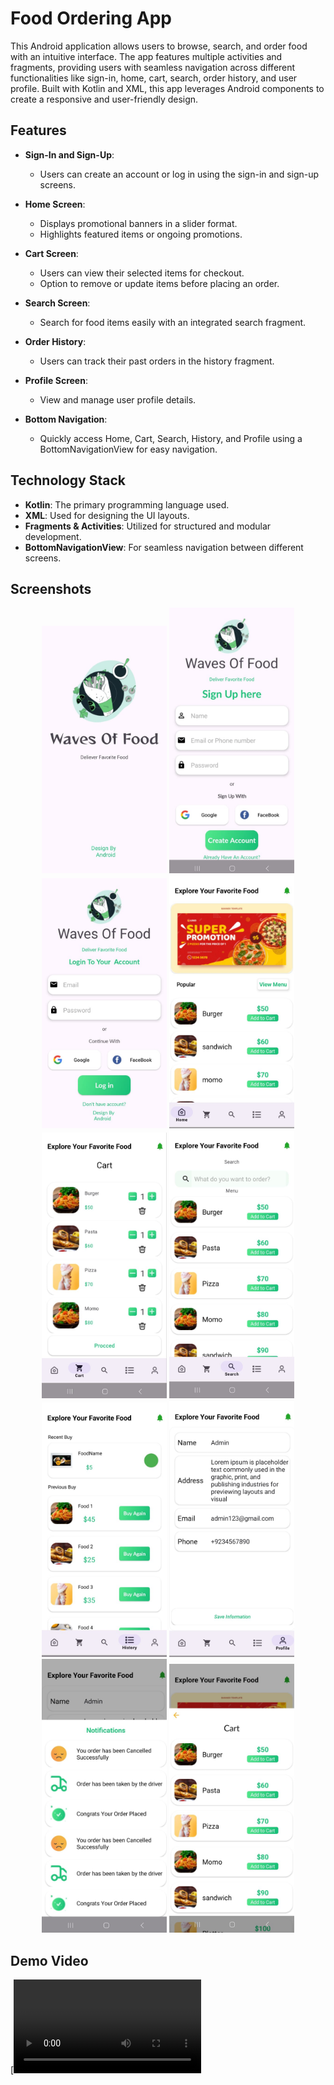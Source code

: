 # Food Ordering App

This Android application allows users to browse, search, and order food with an intuitive interface. The app features multiple activities and fragments, providing users with seamless navigation across different functionalities like sign-in, home, cart, search, order history, and user profile. Built with Kotlin and XML, this app leverages Android components to create a responsive and user-friendly design.

## Features

- **Sign-In and Sign-Up**: 
  - Users can create an account or log in using the sign-in and sign-up screens.

- **Home Screen**: 
  - Displays promotional banners in a slider format.
  - Highlights featured items or ongoing promotions.

- **Cart Screen**: 
  - Users can view their selected items for checkout.
  - Option to remove or update items before placing an order.

- **Search Screen**: 
  - Search for food items easily with an integrated search fragment.

- **Order History**: 
  - Users can track their past orders in the history fragment.

- **Profile Screen**: 
  - View and manage user profile details.

- **Bottom Navigation**: 
  - Quickly access Home, Cart, Search, History, and Profile using a BottomNavigationView for easy navigation.

## Technology Stack

- **Kotlin**: The primary programming language used.
- **XML**: Used for designing the UI layouts.
- **Fragments & Activities**: Utilized for structured and modular development.
- **BottomNavigationView**: For seamless navigation between different screens.

## Screenshots

<p align="center">
  <img src="https://github.com/Shehroz92/Food-Ordering-App/blob/master/Splash%20scren.jpg" width="200" />
  <img src="https://github.com/Shehroz92/Food-Ordering-App/blob/master/Sign%20Up.jpg" width="200" />
  <img src="https://github.com/Shehroz92/Food-Ordering-App/blob/master/Log%20in.jpg" width="200" />
  <img src="https://github.com/Shehroz92/Food-Ordering-App/blob/master/Home.jpg" width="200" />
  <img src="https://github.com/Shehroz92/Food-Ordering-App/blob/master/Cart.jpg" width="200" />
  <img src="https://github.com/Shehroz92/Food-Ordering-App/blob/master/Search.jpg" width="200" />
  <img src="https://github.com/Shehroz92/Food-Ordering-App/blob/master/History.jpg" width="200" />
  <img src="https://github.com/Shehroz92/Food-Ordering-App/blob/master/Profile.jpg" width="200" />
  <img src="https://github.com/Shehroz92/Food-Ordering-App/blob/master/Notification.jpg" width="200" />
  <img src="https://github.com/Shehroz92/Food-Ordering-App/blob/master/View%20Menu.jpg" width="200" />

  
</p>


## Demo Video

[![Watch the demo video](https://github.com/Shehroz92/Food-Ordering-App/blob/master/Retrofit%20API%20and%20Service.mp4)
















